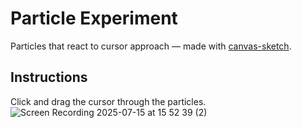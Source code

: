 # Particle Experiment

Particles that react to cursor approach — made with [canvas-sketch](https://github.com/mattdesl/canvas-sketch).

## Instructions
Click and drag the cursor through the particles. 
![Screen Recording 2025-07-15 at 15 52 39 (2)](https://github.com/user-attachments/assets/34ebe2de-736a-49d3-81e6-569a41580e32)

